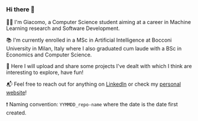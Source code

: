 ### Hi there 👋

<!--
**giacomo-ciro/giacomo-ciro** is a ✨ _special_ ✨ repository because its `README.md` (this file) appears on your GitHub profile.

Here are some ideas to get you started:

- 🔭 I’m currently working on ...
- 🌱 I’m currently learning ...
- 👯 I’m looking to collaborate on ...
- 🤔 I’m looking for help with ...
- 💬 Ask me about ...
- 📫 How to reach me: ...
- 😄 Pronouns: ...
- ⚡ Fun fact: ...
-->

🧑‍💻 I'm Giacomo, a Computer Science student aiming at a career in Machine Learning research and Software Development.

📚 I'm currently enrolled in a MSc in Artificial Intelligence at Bocconi University in Milan, Italy where I also graduated cum laude with a BSc in Economics and Computer Science.

🚀 Here I will upload and share some projects I've dealt with which I think are interesting to explore, have fun!

📬 Feel free to reach out for anything on [LinkedIn](https://www.linkedin.com/in/giacomo-ciro/) or check my [personal website](https://www.giacomo-ciro.github.io)!  

❗ Naming convention: `YYMMDD_repo-name` where the date is the date first created.
